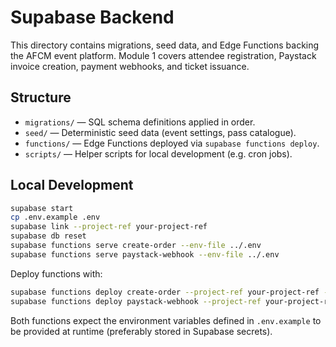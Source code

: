 # Supabase Backend

This directory contains migrations, seed data, and Edge Functions backing the AFCM event platform. Module 1 covers attendee registration, Paystack invoice creation, payment webhooks, and ticket issuance.

## Structure

- `migrations/` — SQL schema definitions applied in order.
- `seed/` — Deterministic seed data (event settings, pass catalogue).
- `functions/` — Edge Functions deployed via `supabase functions deploy`.
- `scripts/` — Helper scripts for local development (e.g. cron jobs).

## Local Development

```bash
supabase start
cp .env.example .env
supabase link --project-ref your-project-ref
supabase db reset
supabase functions serve create-order --env-file ../.env
supabase functions serve paystack-webhook --env-file ../.env
```

Deploy functions with:

```bash
supabase functions deploy create-order --project-ref your-project-ref --no-verify-jwt
supabase functions deploy paystack-webhook --project-ref your-project-ref --no-verify-jwt
```

Both functions expect the environment variables defined in `.env.example` to be provided at runtime (preferably stored in Supabase secrets).

